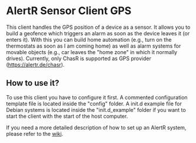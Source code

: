 # AlertR Sensor Client GPS

This client handles the GPS position of a device as a sensor. It allows you to build a geofence which triggers an alarm as soon as the device leaves it (or enters it). With this you can build home automation (e.g., turn on the thermostats as soon as I am coming home) as well as alarm systems for movable objects (e.g., car leaves the "home zone" in which it normally drives). Currently, only ChasR is supported as GPS provider (https://alertr.de/chasr).


## How to use it?

To use this client you have to configure it first. A commented configuration template file is located inside the "config" folder. A init.d example file for Debian systems is located inside the "init.d_example" folder if you want to start the client with the start of the host computer.

If you need a more detailed description of how to set up an AlertR system, please refer to the [wiki](https://github.com/sqall01/alertR/wiki).